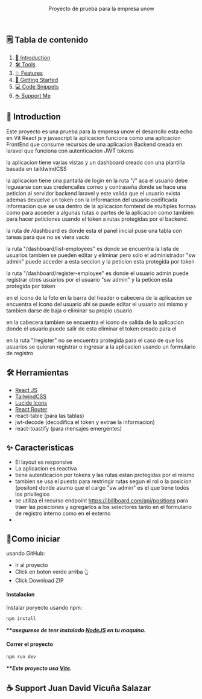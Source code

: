 <br />
<div align="center">
    <br />
    <br />
    <p>
        Proyecto de prueba para la empresa unow
</p>


</div>

<br />


## 🗒️ Tabla de contenido 

1. [💬 Introduction](#introduction)
2. [🛠️ Tools](#tools)
3. [✨ Features](#features)
4. [🚀 Getting Started](#getting-started)
5. [💻 Code Snippets](#code-snippets)
6. [☕ Support Me](#support-me)

## <a name="introduction">💬 Introduction</a>

Este proyecto es una prueba para la empresa unow el desarrollo esta echo en Vit React js y javascript la aplicacion funciona como una aplicacion FrontEnd que consume recursos de una aplicacion Backend creada en laravel que funciona con autenticacion JWT tokens 

la aplicacion tiene varias vistas y un dashboard creado con una plantilla basada en taildwindCSS 

la aplicacion tiene una pantalla de login en la ruta "/" aca el usuario debe loguearse con sus credencailes correo y contraseña donde se hace una peticion al servidor backend laravel y este valida que el usuario exista ademas devuelve un token con la informacion del usuario codificada informacion que se usa dentro de la aplicacion forntend de multiples formas como para acceder a algunas rutas o partes de la aplicacion como tambien para hacer peticiones usando el token a rutas protegidas por el backend.

la ruta de /dashboard es donde esta el panel inicial puse una tabla con tareas para que no se viera vacio

la ruta "/dashboard/list-employees" es donde se encuentra la lista de usuarios tambien se pueden editar y eliminar pero solo el administrador "sw admin" puede acceder a esta seccion y la peticion esta protegida por token

la ruta "/dashboard/register-employee" es donde el usuario admin puede registrar otros usuarios por el usuario "sw admin" y la peticon esta protegida por token

en el icono de la foto en la barra del header o cabecera de la aplicacion se encuentra el icono del usuario ahi se puede editar el usuario asi mismo y tambien darse de baja o eliminar su propio usuario

en la cabecera tambien se encuentra el icono de salida de la aplicacion donde el usuario puede salir de esta eliminar el token creado para el

en la ruta "/register" no se encuentra protegida para el caso de que los usuarios se quieran registrar o ingresar a la aplicacion usando un formulario de registro





## <a name="tools">🛠️ Herramientas </a>

-   [React JS](https://react.dev)
-   [TailwindCSS](https://tailwindcss.com/)
-   [Lucide Icons](https://lucide.dev/)
-   [React Router](https://reactrouter.com/en/main)
-   react-table (para las tablas)
-   jwt-decode (decodifica el token y extrae la informacion)
-   react-toastify (para mensajes emergentes)


## <a name="features">✨ Caracteristicas </a>

-   El layout es responsive
-   La aplicacion es reactiva
-   tiene autenticacion por tokens y las rutas estan protegidas por el mismo
-   tambien se usa el puesto para restringir rutas segun el rol o la posicion (positon) donde asumo que el cargo "sw admin" es el que tiene todos los               privilegios
-   se utiliza el recurso endpoint https://ibillboard.com/api/positions para traer las posiciones y agregarlos a los selectores tanto en el formulario de            registro interno como en el externo
-   

## <a name="getting-started">🚀Como iniciar</a>



usando GitHub:

-   Ir al proyecto 
-   Click en boton verde arriba 👆
-   Click Download ZIP

#### Instalacion

Instalar poryecto usando npm:

```bash
npm install
```

**\*\*_asegurese de tenr instalado [NodeJS](https://nodejs.org/en) en tu maquina._**

#### Correr el proyecto

```bash
npm run dev
```

**\*\*_Este proyecto usa [Vite](https://vitejs.dev)._**

## <a name="support-me">☕ Support Juan David Vicuña Salazar</a>



